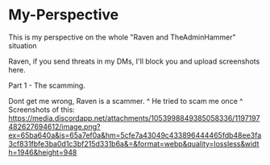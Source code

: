 # My-Perspective
This is my perspective on the whole "Raven and TheAdminHammer" situation


Raven, if you send threats in my DMs, I'll block you and upload screenshots here.


Part 1 - The scamming.

Dont get me wrong, Raven is a scammer.
^ He tried to scam me once 
  ^ Screenshots of this: https://media.discordapp.net/attachments/1053998849385058336/1197197482627694612/image.png?ex=65ba640a&is=65a7ef0a&hm=5cfe7a43049c433896444465fdb48ee3fa3cf831fbfe3ba0d1c3bf215d331b6a&=&format=webp&quality=lossless&width=1946&height=948
